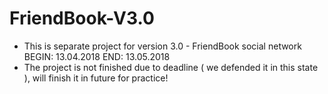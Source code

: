 # FriendBook-V3.0
- This is separate project for version 3.0 - FriendBook social network
BEGIN: 13.04.2018
END: 13.05.2018
- The project is not finished due to deadline ( we defended it in this state ), will finish it in future for practice!
